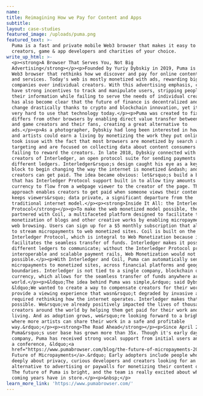 ```yaml
---
name:
title: Reimagining How we Pay for Content and Apps
subtitle:
layout: case-studies
featured_image: /uploads/puma.png
featured_text: >-
  Puma is a fast and private mobile Web3 browser that makes it easy to support
  creators, game & app developers and charities of your choice.
write_up_html: >-
  <p><strong>A Browser That Serves You, Not Big
  Advertising</strong></p><p>Founded by Yuriy Dybskiy in 2019, Puma is a mobile
  Web3 browser that rethinks how we discover and pay for online content, games
  and services. Today's web is mostly monetized with ads, rewarding big tech
  companies over individual creators. With this advertising emphasis, companies
  have strong incentives to track and manipulate users, stripping people of
  their information while failing to serve the needs of individual creators. It
  has also become clear that the future of finance is decentralized and going to
  change drastically thanks to crypto and blockchain innovation, yet it&rsquo;s
  very hard to use that technology today.</p><p>Puma was created to fix this. It
  differs from other browsers by enabling direct value transfer between content
  and game creators and their fans, creating a great alternative to
  ads.</p><p>As a photographer, Dybskiy had long been interested in how creators
  and artists could earn a living by monetizing the work they put online. He
  took issue with the fact that most browsers are monetized by search ads and
  targeting and are focused on collecting data about content consumers while
  failing to reward the creators. In late 2018, Dybskiy connected with the
  creators of Interledger, an open protocol suite for sending payments across
  different ledgers. Interledger&rsquo;s design caught his eye as a key building
  block to begin changing the way the internet is monetized &ndash; and how
  creators can get paid. The idea became obvious: let&rsquo;s build a browser
  that has Interledger Protocol support built in to allow tiny amounts of
  currency to flow from a webpage viewer to the creator of the page. This
  approach enables creators to get paid when someone views their content but
  keeps viewers&rsquo; data private, a significant departure from the
  traditional internet model.</p><p><strong>Inside It All: the Interledger
  Protocol</strong></p><p>To make the web monetized model possible, the company
  partnered with Coil, a multifaceted platform designed to facilitate the
  monetization of blogs and other creative works by enabling micropayments while
  web browsing. Users can sign up for a $5 monthly subscription that allows them
  to stream micropayments to web monetized sites. Coil is built on the
  Interledger Protocol, which is integral to Web Monetization because it
  facilitates the seamless transfer of funds. Interledger makes it possible for
  different ledgers to communicate; without the Interledger Protocol providing
  interoperable and scalable payment rails, Web Monetization would not be
  possible.</p><p>With Interledger and Coil, Puma can automatically send
  micropayments to monetized sites, across financial platforms and geographical
  boundaries. Interledger is not tied to a single company, blockchain or
  currency, which allows for the seamless transfer of funds anywhere around the
  world.</p><p>&ldquo;The idea behind Puma was simple,&rdquo; said Dybskiy.
  &ldquo;We wanted to create a way to compensate creators for their work and
  provide a viewing experience that wasn&rsquo;t degraded by invasive ads, which
  required rethinking how the internet operates. Interledger makes that
  possible. We&rsquo;ve already positively impacted the lives of thousands of
  creators around the world by helping them get paid for their work and earn a
  living. And as adoption grows, we&rsquo;re looking forward to a bright future
  where more artists can share their work in a safe and profitable
  way.&rdquo;</p><p><strong>The Road Ahead</strong></p><p>Since April 2020,
  Puma&rsquo;s user base has grown more than 35x. Though it's early days for the
  company, Puma has received strong vocal support from initial users and hosted
  a conference, &ldquo;<a
  href="https://www.pumabrowser.com/blog/the-future-of-micropayments-2020-conference-overview">The
  Future of Micropayments</a>.&rdquo; Early adopters include people who care
  deeply about privacy, curious developers and creators looking for an
  alternative to advertising or paywalls for monetizing their content online.
  The future of Puma is bright, and the team is really excited about what the
  coming years have in store.</p><p>&nbsp;</p>
learn_more_link: 'https://www.pumabrowser.com/'
---
```


